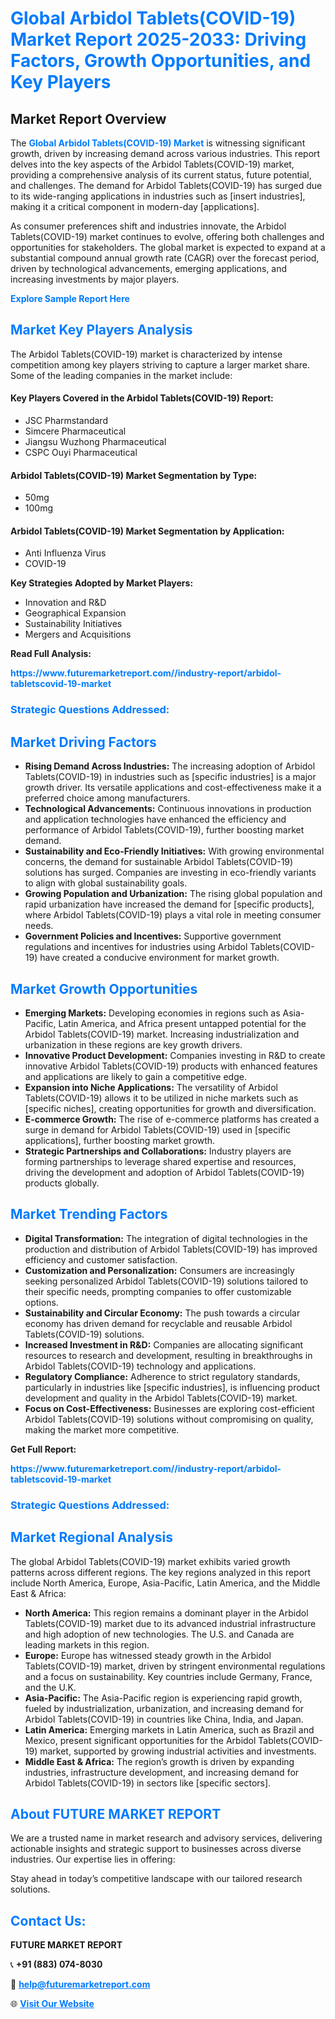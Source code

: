 <h1 style="color: #007BFF;">Global Arbidol Tablets(COVID-19) Market Report 2025-2033: Driving Factors, Growth Opportunities, and Key Players</h1>

<section id="overview">
<h2>Market Report Overview</h2>
<p>The <a href="https://www.futuremarketreport.com//industry-report/arbidol-tabletscovid-19-market" style="color: #007BFF; text-decoration: none;"><strong>Global Arbidol Tablets(COVID-19) Market</strong></a> is witnessing significant growth, driven by increasing demand across various industries. This report delves into the key aspects of the Arbidol Tablets(COVID-19) market, providing a comprehensive analysis of its current status, future potential, and challenges. The demand for Arbidol Tablets(COVID-19) has surged due to its wide-ranging applications in industries such as [insert industries], making it a critical component in modern-day [applications].</p>
<p>As consumer preferences shift and industries innovate, the Arbidol Tablets(COVID-19) market continues to evolve, offering both challenges and opportunities for stakeholders. The global market is expected to expand at a substantial compound annual growth rate (CAGR) over the forecast period, driven by technological advancements, emerging applications, and increasing investments by major players.</p>
</section>

<section id="overview">
<p><a href="https://www.futuremarketreport.com//request-sample/reportId=78060" style="color: #007BFF; text-decoration: none;"><strong>Explore Sample Report Here</strong></a></p>
</section>

<section id="key-players">
<h2 style="color: #007BFF;">Market Key Players Analysis</h2>
<p>The Arbidol Tablets(COVID-19) market is characterized by intense competition among key players striving to capture a larger market share. Some of the leading companies in the market include:</p>
<h4>Key Players Covered in the Arbidol Tablets(COVID-19) Report:</h4>
<ul><li>JSC Pharmstandard</li><li>Simcere Pharmaceutical</li><li>Jiangsu Wuzhong Pharmaceutical</li><li>CSPC Ouyi Pharmaceutical</li></ul>
<h4>Arbidol Tablets(COVID-19) Market Segmentation by Type:</h4>
<ul><li>50mg</li><li>100mg</li></ul>

<h4>Arbidol Tablets(COVID-19) Market Segmentation by Application:</h4>
<ul><li>Anti Influenza Virus</li><li>COVID-19</li></ul>
<p><strong>Key Strategies Adopted by Market Players:</strong></p>
<ul>
<li>Innovation and R&D</li>
<li>Geographical Expansion</li>
<li>Sustainability Initiatives</li>
<li>Mergers and Acquisitions</li>
</ul>
</section>

<section>
<p><strong>Read Full Analysis: </strong></p><a href="https://www.futuremarketreport.com//industry-report/arbidol-tabletscovid-19-market" style="color: #007BFF; text-decoration: none;"><strong>https://www.futuremarketreport.com//industry-report/arbidol-tabletscovid-19-market</strong></a>
<h3 style="color: #007BFF;">Strategic Questions Addressed:</h3>
</section>

<section id="driving-factors">
<h2 style="color: #007BFF;">Market Driving Factors</h2>
<ul>
<li><strong>Rising Demand Across Industries:</strong> The increasing adoption of Arbidol Tablets(COVID-19) in industries such as [specific industries] is a major growth driver. Its versatile applications and cost-effectiveness make it a preferred choice among manufacturers.</li>
<li><strong>Technological Advancements:</strong> Continuous innovations in production and application technologies have enhanced the efficiency and performance of Arbidol Tablets(COVID-19), further boosting market demand.</li>
<li><strong>Sustainability and Eco-Friendly Initiatives:</strong> With growing environmental concerns, the demand for sustainable Arbidol Tablets(COVID-19) solutions has surged. Companies are investing in eco-friendly variants to align with global sustainability goals.</li>
<li><strong>Growing Population and Urbanization:</strong> The rising global population and rapid urbanization have increased the demand for [specific products], where Arbidol Tablets(COVID-19) plays a vital role in meeting consumer needs.</li>
<li><strong>Government Policies and Incentives:</strong> Supportive government regulations and incentives for industries using Arbidol Tablets(COVID-19) have created a conducive environment for market growth.</li>
</ul>
</section>

<section id="growth-opportunities">
<h2 style="color: #007BFF;">Market Growth Opportunities</h2>
<ul>
<li><strong>Emerging Markets:</strong> Developing economies in regions such as Asia-Pacific, Latin America, and Africa present untapped potential for the Arbidol Tablets(COVID-19) market. Increasing industrialization and urbanization in these regions are key growth drivers.</li>
<li><strong>Innovative Product Development:</strong> Companies investing in R&D to create innovative Arbidol Tablets(COVID-19) products with enhanced features and applications are likely to gain a competitive edge.</li>
<li><strong>Expansion into Niche Applications:</strong> The versatility of Arbidol Tablets(COVID-19) allows it to be utilized in niche markets such as [specific niches], creating opportunities for growth and diversification.</li>
<li><strong>E-commerce Growth:</strong> The rise of e-commerce platforms has created a surge in demand for Arbidol Tablets(COVID-19) used in [specific applications], further boosting market growth.</li>
<li><strong>Strategic Partnerships and Collaborations:</strong> Industry players are forming partnerships to leverage shared expertise and resources, driving the development and adoption of Arbidol Tablets(COVID-19) products globally.</li>
</ul>
</section>

<section id="trending-factors">
<h2 style="color: #007BFF;">Market Trending Factors</h2>
<ul>
<li><strong>Digital Transformation:</strong> The integration of digital technologies in the production and distribution of Arbidol Tablets(COVID-19) has improved efficiency and customer satisfaction.</li>
<li><strong>Customization and Personalization:</strong> Consumers are increasingly seeking personalized Arbidol Tablets(COVID-19) solutions tailored to their specific needs, prompting companies to offer customizable options.</li>
<li><strong>Sustainability and Circular Economy:</strong> The push towards a circular economy has driven demand for recyclable and reusable Arbidol Tablets(COVID-19) solutions.</li>
<li><strong>Increased Investment in R&D:</strong> Companies are allocating significant resources to research and development, resulting in breakthroughs in Arbidol Tablets(COVID-19) technology and applications.</li>
<li><strong>Regulatory Compliance:</strong> Adherence to strict regulatory standards, particularly in industries like [specific industries], is influencing product development and quality in the Arbidol Tablets(COVID-19) market.</li>
<li><strong>Focus on Cost-Effectiveness:</strong> Businesses are exploring cost-efficient Arbidol Tablets(COVID-19) solutions without compromising on quality, making the market more competitive.</li>
</ul>
</section>

<section>
<p><strong>Get Full Report: </strong></p><a href="https://www.futuremarketreport.com//industry-report/arbidol-tabletscovid-19-market" style="color: #007BFF; text-decoration: none;"><strong>https://www.futuremarketreport.com//industry-report/arbidol-tabletscovid-19-market</strong></a>
<h3 style="color: #007BFF;">Strategic Questions Addressed:</h3>
</section>


<section id="regional-analysis">
<h2 style="color: #007BFF;">Market Regional Analysis</h2>
<p>The global Arbidol Tablets(COVID-19) market exhibits varied growth patterns across different regions. The key regions analyzed in this report include North America, Europe, Asia-Pacific, Latin America, and the Middle East & Africa:</p>
<ul>
<li><strong>North America:</strong> This region remains a dominant player in the Arbidol Tablets(COVID-19) market due to its advanced industrial infrastructure and high adoption of new technologies. The U.S. and Canada are leading markets in this region.</li>
<li><strong>Europe:</strong> Europe has witnessed steady growth in the Arbidol Tablets(COVID-19) market, driven by stringent environmental regulations and a focus on sustainability. Key countries include Germany, France, and the U.K.</li>
<li><strong>Asia-Pacific:</strong> The Asia-Pacific region is experiencing rapid growth, fueled by industrialization, urbanization, and increasing demand for Arbidol Tablets(COVID-19) in countries like China, India, and Japan.</li>
<li><strong>Latin America:</strong> Emerging markets in Latin America, such as Brazil and Mexico, present significant opportunities for the Arbidol Tablets(COVID-19) market, supported by growing industrial activities and investments.</li>
<li><strong>Middle East & Africa:</strong> The region’s growth is driven by expanding industries, infrastructure development, and increasing demand for Arbidol Tablets(COVID-19) in sectors like [specific sectors].</li>
</ul>
</section>

<footer>
<h2 style="color: #007BFF;">About FUTURE MARKET REPORT</h2>
<p>We are a trusted name in market research and advisory services, delivering actionable insights and strategic support to businesses across diverse industries. Our expertise lies in offering:</p>

<p>Stay ahead in today’s competitive landscape with our tailored research solutions.</p>

<h2 style="color: #007BFF;">Contact Us:</h2>
<p><strong>FUTURE MARKET REPORT</strong></p>
<p>📞 <strong>+91 (883) 074-8030</strong></p>
<p>📧 <strong><a href="mailto:help@futuremarketreport.com" style="color: #007BFF;">help@futuremarketreport.com</a></strong></p>
<p>🌐 <strong><a href="https://www.futuremarketreport.com/" style="color: #007BFF;">Visit Our Website</a></strong></p>
</footer>